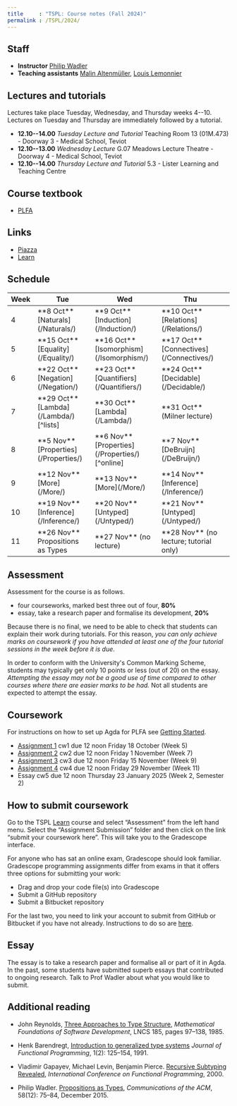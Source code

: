 ```yaml
---
title     : "TSPL: Course notes (Fall 2024)"
permalink : /TSPL/2024/
---
```



## Staff

* **Instructor**
    [Philip Wadler](https://homepages.inf.ed.ac.uk/wadler)
* **Teaching assistants**
    [Malin Altenmüller](https://maltenmuller.github.io/),
    [Louis Lemonnier](https://homepages.inf.ed.ac.uk/llemonni/)


## Lectures and tutorials

Lectures take place Tuesday, Wednesday, and Thursday weeks 4--10.
Lectures on Tuesday and Thursday are immediately followed by a tutorial.

* **12.10--14.00** _Tuesday Lecture and Tutorial_
  Teaching Room 13 (01M.473) - Doorway 3 - Medical School, Teviot
* **12.10--13.00** _Wednesday Lecture_
  G.07 Meadows Lecture Theatre - Doorway 4 - Medical School, Teviot
* **12.10--14.00** _Thursday Lecture and Tutorial_
  5.3 - Lister Learning and Teaching Centre

## Course textbook

* [PLFA](https://plfa.inf.ed.ac.uk)

## Links

* [Piazza][piazza]
* [Learn][learn]
<!-- Omit DRPS because it is not https -->
<!-- * [Lectures][lectures] -->

[piazza]: https://piazza.com/class/m03x8uq3s642g7
[learn]: https://www.learn.ed.ac.uk/ultra/courses/_117826_1/outline
[lectures]: https://echo360.org.uk/section/a4451855-1138-4ae3-9c94-acd37a91c8a4/home

## Schedule

<table>
<thead>
 <tr>
  <th scope="col">Week</th>
  <th scope="col">Tue</th>
  <th scope="col">Wed</th>
  <th scope="col">Thu<th>
 </tr>
</thead>
<tbody>
 <tr>
  <td>4</td>
  <td>**8 Oct** [Naturals](/Naturals/)</td>
  <td>**9 Oct** [Induction](/Induction/)</td>
  <td>**10 Oct** [Relations](/Relations/)</td>
 </tr>
 <tr>
  <td>5</td>
  <td>**15 Oct** [Equality](/Equality/)</td>
  <td>**16 Oct** [Isomorphism](/Isomorphism/)</td>
  <td>**17 Oct** [Connectives](/Connectives/)</td>
 </tr>
 <tr>
  <td>6</td>
  <td>**22 Oct** [Negation](/Negation/)</td>
  <td>**23 Oct** [Quantifiers](/Quantifiers/)</td>
  <td>**24 Oct** [Decidable](/Decidable/)</td>
 </tr>
 <tr>
  <td>7</td>
  <td>**29 Oct** [Lambda](/Lambda/)[^lists]</td>
  <td>**30 Oct** [Lambda](/Lambda/)</td>
  <td>**31 Oct** (Milner lecture)
 </tr>
 <tr>
  <td>8</td>
  <td>**5 Nov** [Properties](/Properties/)</td>
  <td>**6 Nov** [Properties](/Properties/)[^online]</td>
  <td>**7 Nov** [DeBruijn](/DeBruijn/)</td>
 </tr>
 <tr>
  <td>9</td>
  <td>**12 Nov** [More](/More/)</td>
  <td>**13 Nov** [More](/More/)</td>
  <td>**14 Nov** [Inference](/Inference/)</td>
 </tr>
 <tr>
  <td>10</td>
  <td>**19 Nov** [Inference](/Inference/)</td>
  <td>**20 Nov** [Untyped](/Untyped/)</td>
  <td>**21 Nov** [Untyped](/Untyped/)</td>
 </tr>
 <tr>
  <td>11</td>
  <td>**26 Nov** Propositions as Types</td>
  <td>**27 Nov** (no lecture)</td>
  <td>**28 Nov** (no lecture; tutorial only)</td>
 </tr>
</tbody>
</table>

[^lists]:In week 7, also read [Lists](/Lists/) on your own.

[^online]:This lecture willl be delivered online by Malin Altenmuller.
The Zoom link is here:<br/>
[https://ed-ac-uk.zoom.us/j/81894080012](https://ed-ac-uk.zoom.us/j/81894080012)<br/>
Meeting ID: 818 9408 0012<br/>
Passcode: aDvv0dXC

## Assessment

Assessment for the course is as follows.

* four courseworks, marked best three out of four, **80%**
* essay, take a research paper and formalise its development, **20%**

Because there is no final, we need to be able to check that students
can explain their work during tutorials.  For this reason, _you can
only achieve marks on coursework if you have attended at least one of
the four tutorial sessions in the week before it is due_.

In order to conform with the University's Common Marking Scheme,
students may typically get only 10 points or less (out of 20) on the
essay.  _Attempting the essay may not be a good use of time
compared to other courses where there are easier marks to be had._
Not all students are expected to attempt the essay.


## Coursework

For instructions on how to set up Agda for PLFA see [Getting Started](/GettingStarted/).

* [Assignment 1](/TSPL/2024/Assignment1/) cw1 due 12 noon Friday 18 October (Week 5)
* [Assignment 2](/TSPL/2024/Assignment2/) cw2 due 12 noon Friday 1 November (Week 7)
* [Assignment 3](/TSPL/2024/Assignment3/) cw3 due 12 noon Friday 15 November (Week 9)
* [Assignment 4](/TSPL/2024/Assignment3/) cw4 due 12 noon Friday 29 November (Week 11)
* Essay cw5 due 12 noon Thursday 23 January 2025 (Week 2, Semester 2)


## How to submit coursework

Go to the TSPL [Learn][learn] course and select “Assessment” from the left hand
menu. Select the “Assignment Submission” folder and then click on the
link “submit your coursework here”. This will take you to the
Gradescope interface.

For anyone who has sat an online exam, Gradescope should look familiar.
Gradescope programming assignments differ from exams in that
it offers three options for submitting your work:

  *   Drag and drop your code file(s) into Gradescope
  *   Submit a GitHub repository
  *   Submit a Bitbucket repository

For the last two, you need to link your account to submit from GitHub
or Bitbucket if you have not already.  Instructions to do so are
[here](https://help.gradescope.com/article/lcn4nfvcww-student-edit-account#linking_accounts).


<!-- Assignments are submitted by running
``` bash
submit tspl cwN AssignmentN.lagda.md
```
where N is the number of the assignment. -->


## Essay

The essay is to take a research paper and formalise all or
part of it in Agda.  In the past, some students have submitted superb
essays that contributed to ongoing research.
Talk to Prof Wadler about what you would like to submit.

<!--
## Mock exam

10am-12noon Monday 28 November. An online
examination with the Agda proof assistant, to let you
practice for the exam and familiarise yourself with exam conditions.
-->

## Additional reading

* John Reynolds,
  [Three Approaches to Type Structure][reynolds],
  _Mathematical Foundations of Software Development_,
  LNCS 185, pages 97–138, 1985.

* Henk Barendregt,
  [Introduction to generalized type systems][barendregt]
  _Journal of Functional Programming_, 1(2): 125–154, 1991.

* Vladimir Gapayev, Michael Levin, Benjamin Pierce.
  [Recursive Subtyping Revealed][gapayev],
  _International Conference on Functional Programming_, 2000.

* Philip Wadler.
  [Propositions as Types][p-as-t],
  _Communications of the ACM_, 58(12): 75–84, December 2015.

[reynolds]: https://homepages.inf.ed.ac.uk/wadler/papers/reynolds/three-approaches.pdf
[barendregt]: https://homepages.inf.ed.ac.uk/wadler/papers/barendregt/pure-type-systems.pdf
[gapayev]: https://homepages.inf.ed.ac.uk/wadler/papers/gapayev/gapayev-et-al-icfp2000.pdf
[p-as-t]: https://dl.acm.org/doi/10.1145/2699407

<!--
## Midterm course feedback

You may offer feedback on the course at
[https://www.surveymonkey.co.uk/r/YX7ZFYC](https://www.surveymonkey.co.uk/r/YX7ZFYC).

Please do so by 12 noon Thursday 31 October.
-->

<!--

## Mock exam

Here is the text of the [second mock](/courses/tspl/2018/Mock2.pdf)
and the exam [instructions](/courses/tspl/2018/Instructions.pdf).

-->
